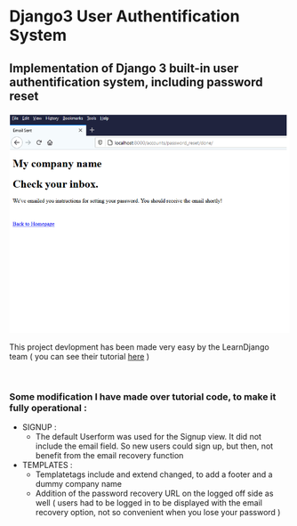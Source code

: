 # Django3 User Authentification System

## Implementation of Django 3 built-in user authentification system, including password reset


![Alt text](https://raw.githubusercontent.com/roldel/Django3-user-auth-system/main/django-auth.gif "a title")

This project devlopment has been made very easy by the LearnDjango team ( you can see their tutorial [here](https://learndjango.com/tutorials/django-password-reset-tutorial "LearnDjango tutorial") )

&nbsp;
&nbsp;
### Some modification I have made over tutorial code, to make it fully operational :
- SIGNUP : 
  - The default Userform was used for the Signup view. It did not include the email field. So new users could sign up, but then, not benefit from the email recovery function  
- TEMPLATES : 
  - Templatetags include and extend changed, to add a footer and a dummy company name
  - Addition of the password recovery URL on the logged off side as well ( users had to be logged in to be displayed with the email recovery option, not so convenient when you lose your password ) 


